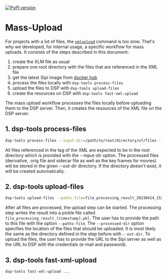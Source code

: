 [![PyPI version](https://badge.fury.io/py/dsp-tools.svg)](https://badge.fury.io/py/dsp-tools)

# Mass-Upload

For projects with a lot of files, 
the [`xmlupload`](../cli-commands.md#xmlupload) command is too slow.
That's why we developed, for internal usage, a specific workflow for mass uploads. 
It consists of the steps described in this document:

1. create the XLM file as usual
2. prepare one root directory with the files that are referenced in the XML file
3. get the latest Sipi image from [docker hub](https://hub.docker.com/r/daschswiss/sipi)
4. process the files locally with `dsp-tools process-files`
5. upload the files to DSP with `dsp-tools upload-files`
6. create the resources on DSP with `dsp-tools fast-xml-upload`

The mass upload workflow processes the files locally before uploading them to the DSP server.
Then, it creates the resources of the XML file on the DSP server.

## 1. dsp-tools process-files

```bash
dsp-tools process-files --input-dir=/path/to/root/directory/of/files --out-dir=/path/to/output/directory /path/to/xml/file/data.xml 
```

All files referenced in the <bitstream> tag of the XML are expected to be in the root directory which is provided with the --input-dir option.
The processed files (derivative, .orig file and sidecar file as well as the key frames for movies) will be stored in the
given --out-dir directory.
If the directory doesn't exist, it will be created automatically.

## 2. dsp-tools upload-files

```bash
dsp-tools upload-files --paths-file=file_processing_result_20230414_152810.pkl --processed-dir=/path/to/output/directory --sipi-url=http://localhost:1024 --dsp-url=http://0.0.0.0:3333 --user=root@example.com --password=test
```

After all files are processed,
the upload step can be started.
The processing step writes the result into a pickle file called `file_processing_result_[timestamp].pkl`.
The user has to provide the path to this file with the option `--paths-file`.
The `--processed-dir` option specifies the location of the files that should be uploaded.
It is most likely the same as the directory defined in the step before with `--out-dir`.
To upload the files, the user has to provide the URL to the Sipi server as well as the URL to DSP with the credentials
(e-mail and password).


## 3. dsp-tools fast-xml-upload

```bash
dsp-tools fast-xml-upload ...
```
